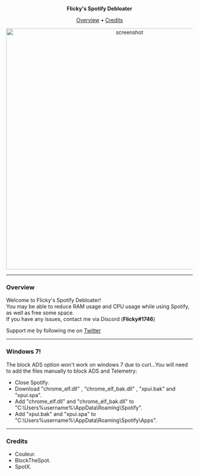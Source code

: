 <p align="center">
    <strong>Flicky's Spotify Debloater</strong></br>
</p>
<p align="center">
    <a href="#overview">Overview</a> •
    <a href="#credits">Credits</a>
</p>
<p align="center">
    <a href="#"><img src="https://user-images.githubusercontent.com/86733574/178232472-7f6eb642-90d5-403c-ba35-b4f14e1e7abd.png" alt="screenshot" width="650"></a>
</p>


-------------------------------------------------------------------------------------------------------------------------------------------------------------------------------
### Overview
Welcome to Flicky's Spotify Debloater!   </br>
You may be able to reduce RAM usage and CPU usage while using Spotify, as well as free some space.   </br>
If you have any issues, contact me via Discord (**Flicky#1746**)   </br>

Support me by following me on [Twitter](https://twitter.com/Flicky_VFX)

-------------------------------------------------------------------------------------------------------------------------------------------------------------------------------
### Windows 7!
The block ADS option won't work on windows 7 due to curl...You will need to add the files manually to block ADS and Telemetry:
* Close Spotify.
* Download "chrome_elf.dll" , "chrome_elf_bak.dll" , "xpui.bak" and "xpui.spa".
* Add "chrome_elf.dll" and "chrome_elf_bak.dll" to "C:\Users\%username%\AppData\Roaming\Spotify".
* Add "xpui.bak" and "xpui.spa" to "C:\Users\%username%\AppData\Roaming\Spotify\Apps".
-------------------------------------------------------------------------------------------------------------------------------------------------------------------------------
### Credits
* Couleur.
* BlockTheSpot.
* SpotX.
